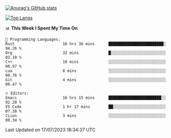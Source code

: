 [![Anurag's GitHub stats](https://github-readme-stats.vercel.app/api?username=wugouzi&count_private=true)](https://github.com/anuraghazra/github-readme-stats)

[![Top Langs](https://github-readme-stats.vercel.app/api/top-langs/?username=wugouzi&layout=compact&count_private=true&hide=html)](https://github.com/anuraghazra/github-readme-stats)

<!--START_SECTION:waka-->
📊 **This Week I Spent My Time On** 

```text
💬 Programming Languages: 
Rust                     16 hrs 36 mins      ████████████████████████░   94.26 % 
Org                      32 mins             █░░░░░░░░░░░░░░░░░░░░░░░░   03.10 % 
C++                      10 mins             ░░░░░░░░░░░░░░░░░░░░░░░░░   00.97 % 
Lua                      8 mins              ░░░░░░░░░░░░░░░░░░░░░░░░░   00.76 % 
Git                      4 mins              ░░░░░░░░░░░░░░░░░░░░░░░░░   00.47 % 

🔥 Editors: 
Emacs                    16 hrs 15 mins      ███████████████████████░░   92.28 % 
VS Code                  1 hr 17 mins        ██░░░░░░░░░░░░░░░░░░░░░░░   07.38 % 
CLion                    3 mins              ░░░░░░░░░░░░░░░░░░░░░░░░░   00.34 % 
```


 Last Updated on 17/07/2023 18:34:37 UTC
<!--END_SECTION:waka-->

<!--
**wugouzi/wugouzi** is a ✨ _special_ ✨ repository because its `README.md` (this file) appears on your GitHub profile.

Here are some ideas to get you started:

- 🔭 I’m currently working on ...
- 🌱 I’m currently learning ...
- 👯 I’m looking to collaborate on ...
- 🤔 I’m looking for help with ...
- 💬 Ask me about ...
- 📫 How to reach me: ...
- 😄 Pronouns: ...
- ⚡ Fun fact: ...
-->

